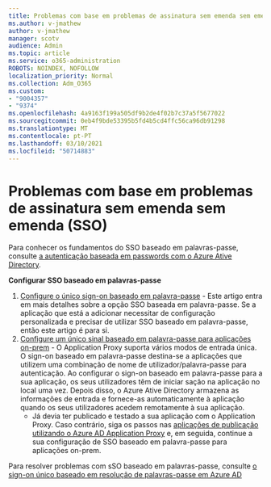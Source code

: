 ```yaml
---
title: Problemas com base em problemas de assinatura sem emenda sem emenda (SSO)
ms.author: v-jmathew
author: v-jmathew
manager: scotv
audience: Admin
ms.topic: article
ms.service: o365-administration
ROBOTS: NOINDEX, NOFOLLOW
localization_priority: Normal
ms.collection: Adm_O365
ms.custom:
- "9004357"
- "9374"
ms.openlocfilehash: 4a9163f199a505df9b2de4f02b7c37a5f5677022
ms.sourcegitcommit: 0eb4f9bde53395b5fd4b5cd4ffc56ca96db91298
ms.translationtype: MT
ms.contentlocale: pt-PT
ms.lasthandoff: 03/10/2021
ms.locfileid: "50714883"
---
```

# <a name="troubleshoot-password-based-seamless-single-sign-on-sso-issues"></a>Problemas com base em problemas de assinatura sem emenda sem emenda (SSO)

Para conhecer os fundamentos do SSO baseado em palavras-passe, consulte [a autenticação baseada em passwords com o Azure Ative Directory](https://docs.microsoft.com/azure/active-directory/fundamentals/auth-password-based-sso).

**Configurar SSO baseado em palavras-passe**

1. [Configure o único sign-on baseado em palavra-passe](https://docs.microsoft.com/azure/active-directory/manage-apps/configure-password-single-sign-on-non-gallery-applications) - Este artigo entra em mais detalhes sobre a opção SSO baseada em palavra-passe. Se a aplicação que está a adicionar necessitar de configuração personalizada e precisar de utilizar SSO baseado em palavra-passe, então este artigo é para si.
2. [Configure um único sinal baseado em palavra-passe para aplicações on-prem](https://docs.microsoft.com/azure/active-directory/manage-apps/application-proxy-configure-single-sign-on-password-vaulting) - O Application Proxy suporta vários modos de entrada única. O sign-on baseado em palavra-passe destina-se a aplicações que utilizem uma combinação de nome de utilizador/palavra-passe para autenticação. Ao configurar o sign-on baseado em palavra-passe para a sua aplicação, os seus utilizadores têm de iniciar sação na aplicação no local uma vez. Depois disso, o Azure Ative Directory armazena as informações de entrada e fornece-as automaticamente à aplicação quando os seus utilizadores acedem remotamente à sua aplicação.
    - Já devia ter publicado e testado a sua aplicação com o Application Proxy. Caso contrário, siga os passos nas [aplicações de publicação utilizando o Azure AD Application Proxy](https://docs.microsoft.com/azure/active-directory/manage-apps/application-proxy-add-on-premises-application) e, em seguida, continue a sua configuração de SSO baseado em palavra-passe para aplicações on-prem.

Para resolver problemas com sSO baseado em palavras-passe, consulte [o sign-on único baseado em resolução de palavras-passe em Azure AD](https://docs.microsoft.com/azure/active-directory/manage-apps/troubleshoot-password-based-sso)
